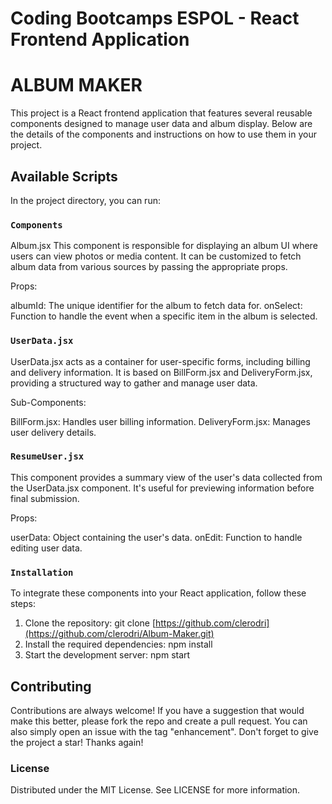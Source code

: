 # Coding Bootcamps ESPOL - React Frontend Application 

# ALBUM MAKER

This project is a React frontend application that features several reusable components designed to manage user data and album display. Below are the details of the components and instructions on how to use them in your project.
## Available Scripts

In the project directory, you can run:

### `Components`

Album.jsx
This component is responsible for displaying an album UI where users can view photos or media content. It can be customized to fetch album data from various sources by passing the appropriate props.

Props:

albumId: The unique identifier for the album to fetch data for.
onSelect: Function to handle the event when a specific item in the album is selected.

### `UserData.jsx`

UserData.jsx acts as a container for user-specific forms, including billing and delivery information. It is based on BillForm.jsx and DeliveryForm.jsx, providing a structured way to gather and manage user data.

Sub-Components:

BillForm.jsx: Handles user billing information.
DeliveryForm.jsx: Manages user delivery details.
### `ResumeUser.jsx`

This component provides a summary view of the user's data collected from the UserData.jsx component. It's useful for previewing information before final submission.

Props:

userData: Object containing the user's data.
onEdit: Function to handle editing user data.

### `Installation`

To integrate these components into your React application, follow these steps:
1. Clone the repository:
      git clone [https://github.com/clerodri](https://github.com/clerodri/Album-Maker.git)
2. Install the required dependencies:
      npm install
3. Start the development server:
     npm start
## Contributing 
Contributions are always welcome! If you have a suggestion that would make this better, please fork the repo and create a pull request. You can also simply open an issue with the tag "enhancement".
Don't forget to give the project a star! Thanks again!

### License
Distributed under the MIT License. See LICENSE for more information.

